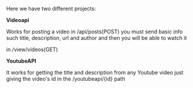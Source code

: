 Here we have two different projects:

**Videoapi**

Works for posting a video in /api/posts(POST) you must send basic info such title, description, url and author and then you will be able to watch it


in /view/videos(GET)

**YoutubeAPI**

It works for getting the title and description from any Youtube video just giving the video's id in the /youtubeapi/{id} path
